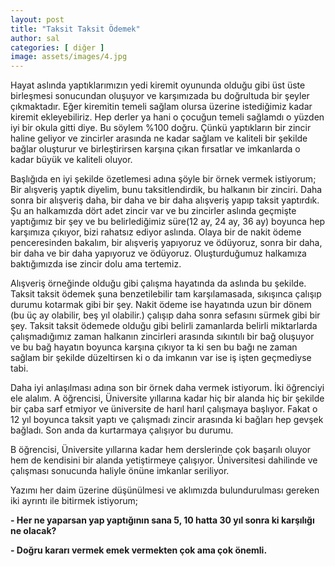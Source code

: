 ```yaml
---
layout: post
title: "Taksit Taksit Ödemek"
author: sal
categories: [ diğer ]
image: assets/images/4.jpg
---
```

Hayat aslında yaptıklarımızın yedi kiremit oyununda olduğu gibi üst üste birleşmesi sonucundan oluşuyor ve karşımızada bu doğrultuda bir şeyler çıkmaktadır. Eğer kiremitin temeli sağlam olursa üzerine istediğimiz kadar kiremit ekleyebiliriz. Hep derler ya hani o çocuğun temeli sağlamdı o yüzden iyi bir okula gitti diye. Bu söylem %100 doğru. Çünkü yaptıkların bir zincir haline geliyor ve zincirler arasında ne kadar sağlam ve kaliteli bir şekilde bağlar oluşturur ve birleştirirsen karşına çıkan fırsatlar ve imkanlarda o kadar büyük ve kaliteli oluyor.

Başlığıda en iyi şekilde özetlemesi adına şöyle bir örnek vermek istiyorum; Bir alışveriş yaptık diyelim, bunu taksitlendirdik, bu halkanın bir zinciri. Daha sonra bir alışveriş daha, bir daha ve bir daha alışveriş yapıp taksit yaptırdık. Şu an halkamızda dört adet zincir var ve bu zincirler aslında geçmişte yaptığımız bir şey ve bu belirlediğimiz süre(12 ay, 24 ay, 36 ay) boyunca hep karşımıza çıkıyor, bizi rahatsız ediyor aslında. Olaya bir de nakit ödeme penceresinden bakalım, bir alışveriş yapıyoruz ve ödüyoruz, sonra bir daha, bir daha ve bir daha yapıyoruz ve ödüyoruz. Oluşturduğumuz halkamıza baktığımızda ise zincir dolu ama tertemiz.

Alışveriş örneğinde olduğu gibi çalışma hayatında da aslında bu şekilde. Taksit taksit ödemek şuna benzetilebilir tam karşılamasada, sıkışınca çalışıp durumu kotarmak gibi bir şey. Nakit ödeme ise hayatında uzun bir dönem (bu üç ay olabilir, beş yıl olabilir.) çalışıp daha sonra sefasını sürmek gibi bir şey. Taksit taksit ödemede olduğu gibi belirli zamanlarda belirli miktarlarda çalışmadığımız zaman halkanın zincirleri arasında sıkıntılı bir bağ oluşuyor ve bu bağ hayatın boyunca karşına çıkıyor ta ki sen bu bağı ne zaman sağlam bir şekilde düzeltirsen ki o da imkanın var ise iş işten geçmediyse tabi.

Daha iyi anlaşılması adına son bir örnek daha vermek istiyorum. İki öğrenciyi ele alalım.
A öğrencisi, Üniversite yıllarına kadar hiç bir alanda hiç bir şekilde bir çaba sarf etmiyor ve üniversite de harıl harıl çalışmaya başlıyor. Fakat o 12 yıl boyunca taksit yaptı ve çalışmadı zincir arasında ki bağları hep gevşek bağladı. Son anda da kurtarmaya çalışıyor bu durumu.

B öğrencisi, Üniversite yıllarına kadar hem derslerinde çok başarılı oluyor hem de kendisini bir alanda yetiştirmeye çalışıyor. Üniversitesi dahilinde ve çalışması sonucunda haliyle önüne imkanlar seriliyor.

Yazımı her daim üzerine düşünülmesi ve aklımızda bulundurulması gereken iki ayrıntı ile bitirmek istiyorum;

**- Her ne yaparsan yap yaptığının sana 5, 10 hatta 30 yıl sonra ki karşılığı ne olacak?**

**- Doğru kararı vermek emek vermekten çok ama çok önemli.**
